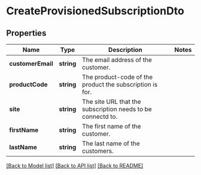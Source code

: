 # CreateProvisionedSubscriptionDto

## Properties
Name | Type | Description | Notes
------------ | ------------- | ------------- | -------------
**customerEmail** | **string** | The email address of the customer. | 
**productCode** | **string** | The product-code of the product the subscription is for. | 
**site** | **string** | The site URL that the subscription needs to be connectd to. | 
**firstName** | **string** | The first name of the customer. | 
**lastName** | **string** | The last name of the customers. | 

[[Back to Model list]](../../README.md#documentation-for-models) [[Back to API list]](../../README.md#documentation-for-api-endpoints) [[Back to README]](../../README.md)

